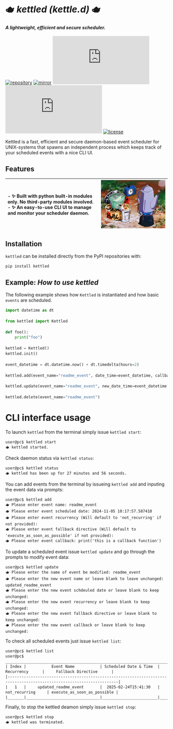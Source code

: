# 🫖 _kettled (kettle.d)_ 🫖
#### _A lightweight, efficient and secure scheduler._

[![repository](https://img.shields.io/badge/src-GitHub-8A2BE2)](https://github.com/solarvenom/kettled.py) [![mirror](https://img.shields.io/badge/mirror-GitLab-84e22c)](https://gitlab.com/open_source8171945/kettled.py) [![Build Status](https://img.shields.io/gitlab/pipeline-status/kettled.py)](https://github.com/solarvenom/kettled.py) [![release](https://img.shields.io/github/v/release/solarvenom/kettled.py)]() [![license](https://img.shields.io/badge/license-MIT-blue)](https://github.com/solarvenom/kettled.py/blob/main/LICENSE)

Kettled is a fast, efficient and secure daemon-based event scheduler for UNIX-systems that spawns an independent process which keeps track of your scheduled events with a nice CLI UI.

## Features
| - ✨ Built with python built-in modules only. No third-party modules involved. <br> - ✨ An easy-to-use CLI UI to manage and monitor your scheduler daemon. | <img  src="https://github.com/solarvenom/kettled.py/blob/main/docs/kettle.gif"  width="450"> | 
| :- | -: |

## Installation
`kettled` can be installed directly from the PyPI repositories with:

```bash
pip install kettled
```

## Example: *How to use kettled*

The following example shows how `Kettled` is instantiated and how basic `events` are scheduled.

```py
import datetime as dt

from kettled import Kettled

def foo():
    print("foo")

kettled = Kettled()
kettled.init()

event_datetime = dt.datetime.now() + dt.timedelta(hours=2)

kettled.add(event_name="readme_event", date_time=event_datetime, callback=foo)

kettled.update(event_name="readme_event", new_date_time=event_datetime + dt.timedelta(minutes=30))

kettled.delete(event_name="readme_event")
```

# CLI interface usage
To launch `kettled` from the terminal simply issue `kettled start`:
```text
user@pc$ kettled start 
🫖 kettled started.
```

Check daemon status via `kettled status`:
```text
user@pc$ kettled status
🫖 kettled has been up for 27 minutes and 56 seconds.
```

You can add events from the terminal by issueing `kettled add` and inputing the event data via prompts:
```text
user@pc$ kettled add
🫖 Please enter event name: readme_event
🫖 Please enter event scheduled date: 2024-11-05 10:17:57.587410
🫖 Please enter event recurrency (Will default to 'not_recurring' if not provided):
🫖 Please enter event fallback directive (Will default to 'execute_as_soon_as_possible' if not provided):
🫖 Please enter event callback: print('this is a callback function')
```

To update a scheduled event issue `kettled update` and go through the prompts to modify event data:
```text
user@pc$ kettled update
🫖 Please enter the name of event be modified: readme_event
🫖 Please enter the new event name or leave blank to leave unchanged: updated_readme_event
🫖 Please enter the new event schdeuled date or leave blank to keep unchanged: 
🫖 Please enter the new event recurrency or leave blank to keep unchanged: 
🫖 Please enter the new event fallback directive or leave blank to keep unchanged: 
🫖 Please enter the new event callback or leave blank to keep unchanged: 
```

To check all scheduled events just issue `kettled list`:
```text
user@pc$ kettled list
user@pc$ 
_______________________________________________________________________________________________________________________
| Index |           Event Name           | Scheduled Date & Time  |      Recurrency      |     Fallback Directive      |
|----------------------------------------------------------------------------------------------------------------------|
|   1   |     updated_readme_event       |  2025-02-24T15:41:30   |    not_recurring     | execute_as_soon_as_possible |
|_______|________________________________|________________________|______________________|_____________________________|
```

Finally, to stop the kettled deamon simply issue `kettled stop`:
```text
user@pc$ kettled stop
🫖 kettled was terminated.
```
